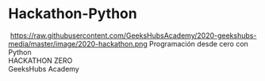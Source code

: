 # Hackathon-Python
<img> https://raw.githubusercontent.com/GeeksHubsAcademy/2020-geekshubs-media/master/image/2020-hackathon.png</img>
Programación desde cero con Python </br>
HACKATHON ZERO</br>
GeeksHubs Academy</br>
